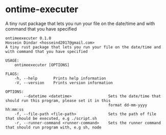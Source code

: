 
# ontime-executer

A tiny rust package that lets you run your file on the date/time and with command that you have specified

```
ontimeexecuter 0.1.0
Hossein Dindar <hosseind2017@gmail.com>
A tiny rust package that lets you run your file on the date/time and with command that you have specified

USAGE:
    ontimeexecuter [OPTIONS]

FLAGS:
    -h, --help       Prints help information
    -V, --version    Prints version information

OPTIONS:
        --datetime <datetime>                Sets the date/time that should run this program, please set it in this
                                             format dd-mm-yyyy hh:mm:ss
    -f, --file-path <file-path>              Sets the path of file that should be executed, e.g ./script.sh
    -r, --runner-command <runner-command>    Sets the runner command that should run program with, e.g sh, node

```
  
